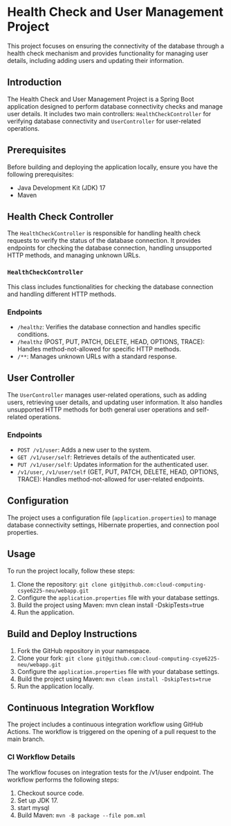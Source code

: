 # Health Check and User Management Project

This project focuses on ensuring the connectivity of the database through a health check mechanism and provides functionality for managing user details, including adding users and updating their information.

## Introduction

The Health Check and User Management Project is a Spring Boot application designed to perform database connectivity checks and manage user details. It includes two main controllers: `HealthCheckController` for verifying database connectivity and `UserController` for user-related operations.

## Prerequisites

Before building and deploying the application locally, ensure you have the following prerequisites:

- Java Development Kit (JDK) 17
- Maven

## Health Check Controller

The `HealthCheckController` is responsible for handling health check requests to verify the status of the database connection. It provides endpoints for checking the database connection, handling unsupported HTTP methods, and managing unknown URLs.

### `HealthCheckController`

This class includes functionalities for checking the database connection and handling different HTTP methods.

### Endpoints

- `/healthz`: Verifies the database connection and handles specific conditions.
- `/healthz` (POST, PUT, PATCH, DELETE, HEAD, OPTIONS, TRACE): Handles method-not-allowed for specific HTTP methods.
- `/**`: Manages unknown URLs with a standard response.

## User Controller

The `UserController` manages user-related operations, such as adding users, retrieving user details, and updating user information. It also handles unsupported HTTP methods for both general user operations and self-related operations.

### Endpoints

- `POST /v1/user`: Adds a new user to the system.
- `GET /v1/user/self`: Retrieves details of the authenticated user.
- `PUT /v1/user/self`: Updates information for the authenticated user.
- `/v1/user`, `/v1/user/self` (GET, PUT, PATCH, DELETE, HEAD, OPTIONS, TRACE): Handles method-not-allowed for user-related endpoints.

## Configuration

The project uses a configuration file (`application.properties`) to manage database connectivity settings, Hibernate properties, and connection pool properties.

## Usage

To run the project locally, follow these steps:

1. Clone the repository: `git clone git@github.com:cloud-computing-csye6225-neu/webapp.git`
2. Configure the `application.properties` file with your database settings.
3. Build the project using Maven: mvn clean install -DskipTests=true
4. Run the application.


## Build and Deploy Instructions

1. Fork the GitHub repository in your namespace.
2. Clone your fork: `git clone git@github.com:cloud-computing-csye6225-neu/webapp.git`
3. Configure the `application.properties` file with your database settings.
4. Build the project using Maven: `mvn clean install -DskipTests=true`
5. Run the application locally.

## Continuous Integration Workflow

The project includes a continuous integration workflow using GitHub Actions. The workflow is triggered on the opening of a pull request to the main branch.

### CI Workflow Details

The workflow focuses on integration tests for the /v1/user endpoint.
The workflow performs the following steps:

1. Checkout source code.
2. Set up JDK 17.
3. start mysql
4. Build Maven: `mvn -B package --file pom.xml`
   
